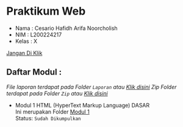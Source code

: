 # Praktikum Web

- Nama  : Cesario Hafidh Arifa Noorcholish
- NIM   : L200224217
- Kelas : X

[Jangan Di Klik](https://www.youtube.com/watch?v=q-Y0bnx6Ndw)

## Daftar Modul :
*File laporan terdapat pada Folder `Laporan` atau [Klik disini](/Laporan)*
*Zip Folder terdapat pada Folder `Zip` atau [Klik disini](/Zip)*

- Modul 1 HTML (HyperText Markup Language) DASAR <br>
Ini merupakan Folder [Modul 1](/Modul_1) <br>
Status: `Sudah Dikumpulkan`

